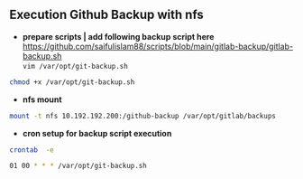 ## Execution Github Backup with nfs

- **prepare scripts | add following backup script here**\
https://github.com/saifulislam88/scripts/blob/main/gitlab-backup/gitlab-backup.sh \
`vim /var/opt/git-backup.sh`          

```sh
chmod +x /var/opt/git-backup.sh
```
- **nfs mount**

```sh
mount -t nfs 10.192.192.200:/github-backup /var/opt/gitlab/backups
```

- **cron setup for backup script execution**
```sh
crontab  -e
```

```sh
01 00 * * * /var/opt/git-backup.sh
```
